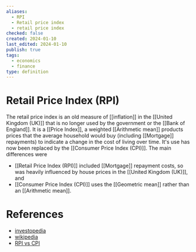 ```yaml
---
aliases:
  - RPI
  - Retail price index
  - retail price index
checked: false
created: 2024-01-10
last_edited: 2024-01-10
publish: true
tags:
  - economics
  - finance
type: definition
---
```

# Retail Price Index (RPI)

The retail price index is an old measure of [[inflation]] in the [[United Kingdom (UK)]] that is no longer used by the government or the [[Bank of England]]. It is a [[Price Index]], a weighted [[Arithmetic mean]] products prices that the average household would buy (including [[Mortgage]] repayments) to indicate a change in the cost of living over time. It's use has now been replaced by the [[Consumer Price Index (CPI)]]. The main differences were
- [[Retail Price Index (RPI)]] included [[Mortgage]] repayment costs, so was heavily influenced by house prices in the [[United Kingdom (UK)]], and
- [[Consumer Price Index (CPI)]] uses the [[Geometric mean]] rather than an [[Arithmetic mean]].

# References
- [investopedia](https://www.investopedia.com/terms/r/rpi.asp)
- [wikipedia](https://en.wikipedia.org/wiki/Retail_Price_Index)
- [RPI vs CPI](https://www.thetimes.co.uk/money-mentor/article/rpi-versus-cpi/)